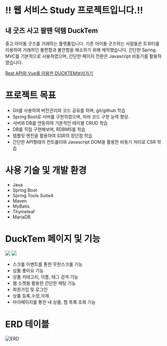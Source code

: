 # ‼️ 웹 서비스 Study 프로젝트입니다.‼️
## 내 굿즈 사고 팔땐 덕템 DuckTem   
중고 아이돌 굿즈를 거래하는 플랫폼입니다. 기존 아이돌 굿즈하는 사람들은 트위터를 이용하여 거래하던 불편함과 불안함을 해소하기 위해 제작했습니다.
간단한 Spring MVC를 기본적으로 사용하였으며, 간단한 페이지 전환은 Javascript 비동기를 활용하였습니다.

[Rest API와 Vue를 이용한 DUCKTEM보러가기](https://github.com/2nd-anniversaryy/Ducktem)

# 프로젝트 목표
* Git를 사용하여 버전관리와 코드 공유를 하며, git/github 학습
* Spring Boot로 서버를 구현하였으며, 자바 코드 구현 능력 향상.
* 서버와 DB를 연동하여 기본적인 테이블 CRUD 학습
* DB를 직접 구현해보며, RDBMS를 학습
* 템플릿 엔진을 활용하여 SSR의 장단점 학습
* 간단한 API형태의 컨트롤러와 Javascript DOM을 활용한 비동기 처리로 CSR 학습

# 사용 기술 및 개발 환경
* Java
* Spring Boot
* Spring Tools Suite4
* Maven
* MyBatis
* Thymeleaf
* MariaDB


# DuckTem 페이지 및 기능
<img src="https://user-images.githubusercontent.com/104195103/212702868-afeeb80b-62b0-463e-80c0-d33f5e8cc028.png"></img>
<img src="https://user-images.githubusercontent.com/104195103/212703088-e9d8d101-687e-43e9-9d56-9fd0adff7388.png"></img>

* 스크롤 이벤트를 통한 무한스크롤 기능
* 상품 좋아요 기능
* 상품 카테고리, 이름, 태그 검색 기능
* 웹 소켓을 활용한 간단한 채팅 기능
* 회원가입 및 로그인
* 상품 등록,수정,삭제
* 마이페이지를 통한 내 상품, 찜 목록 조회 기능



# ERD 테이블
<img alt="ERD" src="https://user-images.githubusercontent.com/104195103/212704309-83a5f593-e58c-4eea-aa07-418070c9ccaf.png">
















